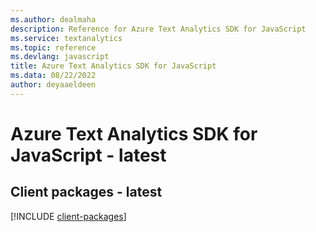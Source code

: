 ```yaml
---
ms.author: dealmaha
description: Reference for Azure Text Analytics SDK for JavaScript
ms.service: textanalytics
ms.topic: reference
ms.devlang: javascript
title: Azure Text Analytics SDK for JavaScript
ms.data: 08/22/2022
author: deyaaeldeen
---
```

# Azure Text Analytics SDK for JavaScript - latest

## Client packages - latest
[!INCLUDE [client-packages](text-analytics-client-index.md)]